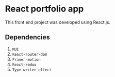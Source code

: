 # React portfolio app

This front end project was developed using React.js.

## Dependencies

1. `MUI`
2. `React-router-dom`
3. `Framer-motion`
4. `React-redux`
5. `Type-writer-effect`